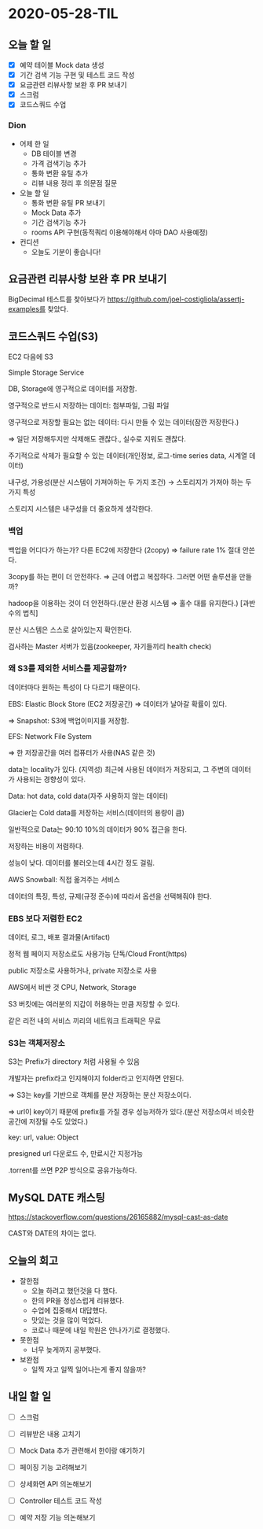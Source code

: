# 2020-05-28-TIL

## 오늘 할 일

- [x] 예약 테이블 Mock data 생성
- [x] 기간 검색 기능 구현 및 테스트 코드 작성
- [x] 요금관련 리뷰사항 보완 후 PR 보내기
- [x] 스크럼
- [x] 코드스쿼드 수업

### Dion
- 어제 한 일
    - DB 테이블 변경
    - 가격 검색기능 추가
    - 통화 변환 유틸 추가
    - 리뷰 내용 정리 후 의문점 질문
- 오늘 할 일
    - 통화 변환 유틸 PR 보내기
    - Mock Data 추가
    - 기간 검색기능 추가
    - rooms API 구현(동적쿼리 이용해야해서 아마 DAO 사용예정)
- 컨디션
    - 오늘도 기분이 좋습니다!

## 요금관련 리뷰사항 보완 후 PR 보내기

BigDecimal 테스트를 찾아보다가 https://github.com/joel-costigliola/assertj-examples를 찾았다.

## 코드스쿼드 수업(S3)

EC2 다음에 S3

Simple Storage Service

DB, Storage에 영구적으로 데이터를 저장함.

영구적으로 반드시 저장하는 데이터: 첨부파일, 그림 파일

영구적으로 저장할 필요는 없는 데이터: 다시 만들 수 있는 데이터(잠깐 저장한다.)

⇒ 일단 저장해두지만 삭제해도 괜찮다., 실수로 지워도 괜찮다.

주기적으로 삭제가 필요할 수 있는 데이터(개인정보, 로그-time series data, 시계열 데이터)

내구성, 가용성(분산 시스템이 가져야하는 두 가지 조건) → 스토리지가 가져야 하는 두가지 특성

스토리지 시스템은 내구성을 더 중요하게 생각한다.

### 백업

백업을 어디다가 하는가? 다른 EC2에 저장한다 (2copy) ⇒ failure rate 1%
절대 안쓴다.

3copy를 하는 편이 더 안전하다. ⇒ 근데 어렵고 복잡하다. 그러면 어떤 솔루션을 만들까?

hadoop을 이용하는 것이 더 안전하다.(분산 환경 시스템 ⇒ 홀수 대를 유지한다.) [과반수의 법칙]

분산 시스템은 스스로 살아있는지 확인한다.

검사하는 Master 서버가 있음(zookeeper, 자기들끼리 health check)

### 왜 S3를 제외한 서비스를 제공할까?

데이터마다 원하는 특성이 다 다르기 때문이다.

EBS: Elastic Block Store (EC2 저장공간) ⇒ 데이터가 날아갈 확률이 있다.

⇒ Snapshot: S3에 백업이미지를 저장함.

EFS: Network File System

⇒ 한 저장공간을 여러 컴퓨터가 사용(NAS 같은 것)

data는 locality가 있다. (지역성) 최근에 사용된 데이터가 저장되고, 그 주변의 데이터가 사용되는 경향성이 있다.

Data: hot data, cold data(자주 사용하지 않는 데이터)

Glacier는 Cold data를 저장하는 서비스(데이터의 용량이 큼)

일반적으로 Data는 90:10 10%의 데이터가 90% 접근을 한다.

저장하는 비용이 저렴하다.

성능이 낮다. 데이터를 불러오는데 4시간 정도 걸림.

AWS Snowball: 직접 옮겨주는 서비스

데이터의 특징, 특성, 규제(규정 준수)에 따라서 옵션을 선택해줘야 한다.

### EBS 보다 저렴한 EC2

데이터, 로그, 배포 결과물(Artifact)

정적 웹 페이지 저장소로도 사용가능 단독/Cloud Front(https)

public 저장소로 사용하거나, private 저장소로 사용

AWS에서 비싼 것 CPU, Network, Storage

S3 버킷에는 여러분의 지갑이 허용하는 만큼 저장할 수 있다.

같은 리전 내의 서비스 끼리의 네트워크 트래픽은 무료

### S3는 객체저장소

S3는 Prefix가 directory 처럼 사용될 수 있음

개발자는 prefix라고 인지해야지 folder라고 인지하면 안된다.

⇒ S3는 key를 기반으로 객체를 분산 저장하는 분산 저장소이다.

⇒ url이 key이기 때문에 prefix를 가질 경우 성능저하가 있다.(분산 저장소여서 비슷한 공간에 저장될 수도 있었다.)

key: url, value: Object

presigned url 다운로드 수, 만료시간 지정가능

.torrent를 쓰면 P2P 방식으로 공유가능하다.

## MySQL DATE 캐스팅

https://stackoverflow.com/questions/26165882/mysql-cast-as-date

CAST와 DATE의 차이는 없다.

## 오늘의 회고

- 잘한점
  - 오늘 하려고 했던것을 다 했다.
  - 한의 PR을 정성스럽게 리뷰했다.
  - 수업에 집중해서 대답했다.
  - 맛있는 것을 많이 먹었다.
  - 코로나 때문에 내일 학원은 안나가기로 결정했다.
- 못한점
  - 너무 늦게까지 공부했다.
- 보완점
  - 일찍 자고 일찍 일어나는게 좋지 않을까?

## 내일 할 일

- [ ] 스크럼
- [ ] 리뷰받은 내용 고치기
- [ ] Mock Data 추가 관련해서 한이랑 얘기하기
- [ ] 페이징 기능 고려해보기
- [ ] 상세화면 API 의논해보기
- [ ] Controller 테스트 코드 작성
- [ ] 예약 저장 기능 의논해보기

